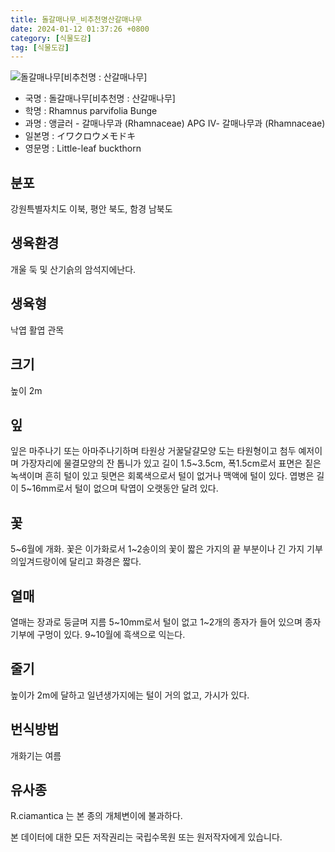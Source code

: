```yaml
---
title: 돌갈매나무_비추천명산갈매나무
date: 2024-01-12 01:37:26 +0800
category: [식물도감]
tag: [식물도감]
---
```




![돌갈매나무[비추천명 : 산갈매나무]](/fileUpload/plants/basic/Rhamnaceae/Rhamnus/7073/7073_1_th2.JPG)
- 국명 : 돌갈매나무[비추천명 : 산갈매나무]
- 학명 : Rhamnus parvifolia Bunge
- 과명 : 앵글러 - 갈매나무과 (Rhamnaceae) APG Ⅳ- 갈매나무과 (Rhamnaceae)
- 일본명 : イワクロウメモドキ
- 영문명 : Little-leaf buckthorn


## 분포
강원특별자치도 이북, 평안 북도, 함경 남북도
## 생육환경
개울 둑 및 산기슭의 암석지에난다.
## 생육형
낙엽 활엽 관목
## 크기
높이 2m
## 잎
잎은 마주나기 또는 아마주나기하며 타원상 거꿀달걀모양 도는 타원형이고 첨두 예저이며 가장자리에 물결모양의 잔 톱니가 있고 길이 1.5~3.5cm, 폭1.5cm로서 표면은 짙은 녹색이며 흔히 털이 있고 뒷면은 회록색으로서 털이 없거나 맥액에 털이 있다. 엽병은 길이 5~16mm로서 털이 없으며 탁엽이 오랫동안 달려 있다.
## 꽃
5~6월에 개화. 꽃은 이가화로서 1~2송이의 꽃이 짧은 가지의 끝 부분이나 긴 가지 기부의잎겨드랑이에 달리고 화경은 짧다.
## 열매
열매는 장과로 둥글며 지름 5~10mm로서 털이 없고 1~2개의 종자가 들어 있으며 종자 기부에 구멍이 있다. 9~10월에 흑색으로 익는다. 
## 줄기
높이가 2m에 달하고 일년생가지에는 털이 거의 없고, 가시가 있다.
## 번식방법
개화기는 여름
## 유사종
R.ciamantica 는 본 종의 개체변이에 불과하다.






본 데이터에 대한 모든 저작권리는 국립수목원 또는 원저작자에게 있습니다.
